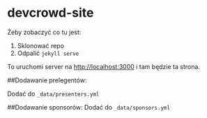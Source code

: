 # devcrowd-site

Żeby zobaczyć co tu jest:

1. Sklonować repo
2. Odpalić `jekyll serve`

To uruchomi server na [http://localhost:3000](http://localhost:3000) i tam będzie ta strona.

##Dodawanie prelegentów:

Dodać do `_data/presenters.yml`

##Dodawanie sponsorów:
Dodać do `_data/sponsors.yml`

